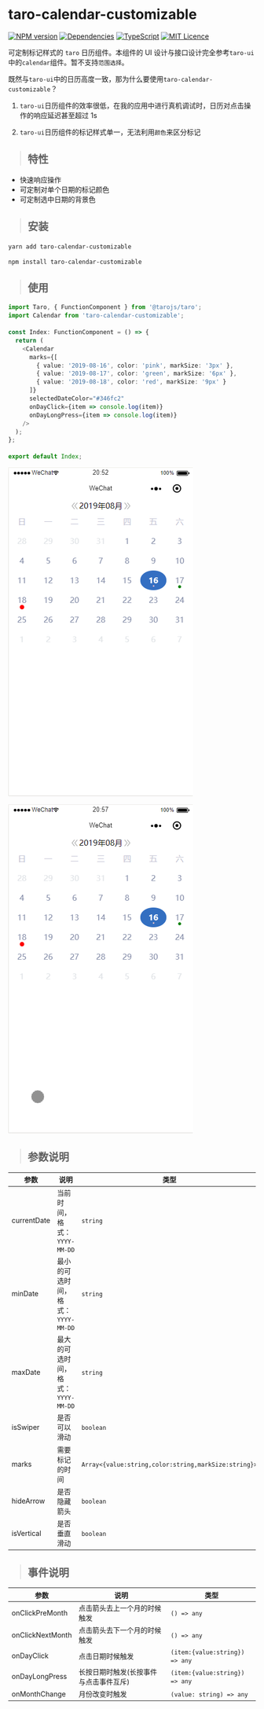 # taro-calendar-customizable
[![NPM version](https://img.shields.io/npm/v/taro-calendar-customizable.svg)](https://www.npmjs.com/package/taro-calendar-customizable)
[![Dependencies](https://david-dm.org/zkytech/taro-calendar-customizable.svg)](https://david-dm.org/zkytech/taro-calendar-customizable)
[![TypeScript](https://badges.frapsoft.com/typescript/love/typescript.svg?v=101)](https://www.typescriptlang.org/)
[![MIT Licence](https://badges.frapsoft.com/os/mit/mit.svg?v=103)](https://opensource.org/licenses/mit-license.php)

可定制标记样式的 `taro` 日历组件。本组件的 UI 设计与接口设计完全参考`taro-ui`中的`calendar`组件。暂不支持`范围选择`。

既然与`taro-ui`中的日历高度一致，那为什么要使用`taro-calendar-customizable`？

1. `taro-ui`日历组件的效率很低，在我的应用中进行真机调试时，日历对点击操作的响应延迟甚至超过 1s 

2. `taro-ui`日历组件的标记样式单一，无法利用`颜色`来区分标记


> ## 特性

- 快速响应操作
- 可定制对单个日期的标记颜色
- 可定制选中日期的背景色


> ## 安装

`yarn add taro-calendar-customizable`

`npm install taro-calendar-customizable`

> ## 使用

```typescript jsx
import Taro, { FunctionComponent } from '@tarojs/taro';
import Calendar from 'taro-calendar-customizable';

const Index: FunctionComponent = () => {
  return (
    <Calendar
      marks={[
        { value: '2019-08-16', color: 'pink', markSize: '3px' },
        { value: '2019-08-17', color: 'green', markSize: '6px' },
        { value: '2019-08-18', color: 'red', markSize: '9px' }
      ]}
      selectedDateColor="#346fc2"
      onDayClick={item => console.log(item)}
      onDayLongPress={item => console.log(item)}
    />
  );
};

export default Index;
```

![静态](src/preview/静态.png)

![滑动](src/preview/滑动.gif)

> ## 参数说明

| 参数        | 说明                               | 类型                                                 | 默认值       |
| ----------- | ---------------------------------- | ---------------------------------------------------- | ------------ |
| currentDate | 当前时间，格式：`YYYY-MM-DD`       | `string`                                             | `Date.now()` |
| minDate     | 最小的可选时间，格式：`YYYY-MM-DD` | `string`                                             | `1970-01-01` |
| maxDate     | 最大的可选时间，格式：`YYYY-MM-DD` | `string`                                             | `null`       |
| isSwiper    | 是否可以滑动                       | `boolean`                                            | `true`       |
| marks       | 需要标记的时间                     | `Array<{value:string,color:string,markSize:string}>` | `[]`         |
| hideArrow   | 是否隐藏箭头                       | `boolean`                                            | `false`      |
| isVertical  | 是否垂直滑动                       | `boolean`                                            | `false`      |

> ## 事件说明

| 参数             | 说明                                   | 类型                           |
| ---------------- | -------------------------------------- | ------------------------------ |
| onClickPreMonth  | 点击箭头去上一个月的时候触发           | `() => any`                    |
| onClickNextMonth | 点击箭头去下一个月的时候触发           | `() => any`                    |
| onDayClick       | 点击日期时候触发                       | `(item:{value:string}) => any` |
| onDayLongPress   | 长按日期时触发(长按事件与点击事件互斥) | `(item:{value:string}) => any` |
| onMonthChange    | 月份改变时触发                         | `(value: string) => any`       |
